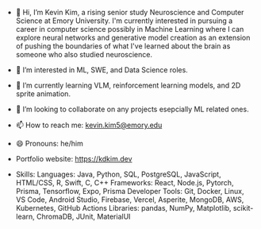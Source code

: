 - 👋 Hi, I’m Kevin Kim, a rising senior study Neuroscience and Computer Science at Emory University. I'm currently interested in pursuing a career in computer science possibly in Machine Learning where I can explore neural networks and generative model creation as an extension of pushing the boundaries of what I've learned about the brain as someone who also studied neuroscience.
- 👀 I’m interested in ML, SWE, and Data Science roles.
- 🌱 I’m currently learning VLM, reinforcement learning models, and 2D sprite animation.
- 💞️ I’m looking to collaborate on any projects esepcially ML related ones.
- 📫 How to reach me: kevin.kim5@emory.edu
- 😄 Pronouns: he/him
- Portfolio website: https://kdkim.dev

- Skills:
Languages: Java, Python, SQL, PostgreSQL, JavaScript, HTML/CSS, R, Swift, C, C++
Frameworks: React, Node.js, Pytorch, Prisma, Tensorflow, Expo, Prisma
Developer Tools: Git, Docker, Linux, VS Code, Android Studio, Firebase, Vercel, Asperite, MongoDB, AWS, Kubernetes, GitHub Actions
Libraries: pandas, NumPy, Matplotlib, scikit-learn, ChromaDB, JUnit, MaterialUI

<!---
kkim-4/kkim-4 is a ✨ special ✨ repository because its `README.md` (this file) appears on your GitHub profile.
You can click the Preview link to take a look at your changes.
--->
